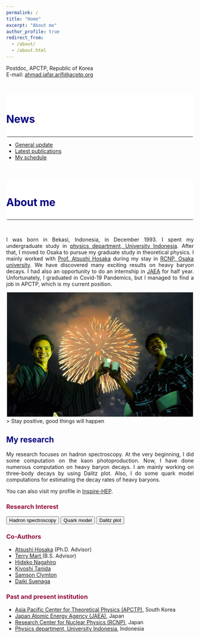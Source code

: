```yaml
---
permalink: /
title: "Home"
excerpt: "About me"
author_profile: true
redirect_from: 
  - /about/
  - /about.html
---
```


Postdoc, APCTP, Republic of Korea <br>
E-mail: ahmad.jafar.arifi@acptp.org


<p style="margin-bottom:1.2cm;"></p>

<div style="display: block;background-color:white;position: sticky;top: 0px; padding: 10px 0px 10px 0px;box-shadow: 0 4px 2px -2px gray;z-index: 1;"> 
  <h1 style="color:#000080"> News </h1> </div>
  
* <a href="#"> General update </a>
* <a href="https://ajarifi.github.io/publications/"> Latest publications </a>
* <a href="https://ajarifi.github.io/talks/">My schedule</a>
  
  
<p style="margin-bottom:1.2cm;"></p>

<div style="display: block;background-color:white;position: sticky;top: 0px; padding: 10px 0px 10px 0px;box-shadow: 0 4px 2px -2px gray;z-index: 1;"> 
  <h1 style="color:#000080"> About me </h1> </div>

<p style="margin-bottom:1.2cm;"></p>

<p align="justify"> 
 I was born in Bekasi, Indonesia, in December 1993. I spent my undergraduate study in <a href="https://physics.ui.ac.id/?lang=id">physics department, University Indonesia</a>. After that, I moved to Osaka to pursue my graduate study in theoretical physics. I mainly worked with <a href="https://inspirehep.net/authors/1005542?ui-citation-summary=true">Prof. Atsushi Hosaka</a> during my stay in <a href="http://www.rcnp.osaka-u.ac.jp/Divisions/np2/index.html?English%2FRCNP%20Theory%20Group%20%28English%29">RCNP, Osaka university</a>. We have discovered many exciting results on heavy baryon decays. I had also an opportunity to do an internship in <a href="https://asrc.jaea.go.jp/soshiki/gr/atp/index.html">JAEA</a> for half year. Unfortunately, I graduated in Covid-19 Pandemics, but I managed to find a job in APCTP, which is my current position. </p>
 
<center><img src="images/cover.jpg" alt="cover" width="500" height="333" ></center> 
> Stay positive, good things will happen


<h2 style="color:#000080">  My research </h2>

<p align="justify"> My research focuses on hadron spectroscopy. At the very beginning, I did some computation on the kaon photoproduction. Now, I have done numerous computation on heavy baryon decays. I am mainly working on three-body decays by using Dalitz plot. Also, I do some quark model computations for estimating the decay rates of heavy baryons. </p>

<p> You can also visit my profile in <a href="https://inspirehep.net/authors/1410710">Inspire-HEP</a>. </p>

<h3 style="color:#900C3F"> Research Interest </h3>
<button class="btn--article">Hadron spectroscopy</button>
<button class="btn--article-blue">Quark model</button>
<button class="btn--article-black">Dalitz plot</button>

<h3 style="color:#900C3F"> Co-Authors </h3>

* <a href="https://inspirehep.net/authors/1005542?ui-citation-summary=true">Atsushi Hosaka</a> (Ph.D. Advisor)
* <a href="https://inspirehep.net/authors/998691"> Terry Mart </a> (B.S. Advisor)
* <a href="https://inspirehep.net/authors/996306"> Hideko Nagahiro </a>
* <a href="https://inspirehep.net/authors/986596">Kiyoshi Tanida </a>
* <a href="https://inspirehep.net/authors/1705246"> Samson Clymton </a>
* <a href="https://inspirehep.net/authors/1298440">Daiki Suenaga</a>

<h3 style="color:#900C3F"> Past and present institution</h3>

* <a href="https://www.apctp.org">Asia Pacific Center for Theoretical Physics (APCTP)</a>, South Korea
* <a href="https://asrc.jaea.go.jp/soshiki/gr/atp/index.html">Japan Atomic Energy Agency (JAEA)</a>, Japan
* <a href="http://www.rcnp.osaka-u.ac.jp/Divisions/np2/index.html?English%2FRCNP%20Theory%20Group%20%28English%29">Research Center for Nuclear Physics (RCNP)</a>, Japan
* <a href="https://physics.ui.ac.id/?lang=id">Physics department, University Indonesia</a>, Indonesia



